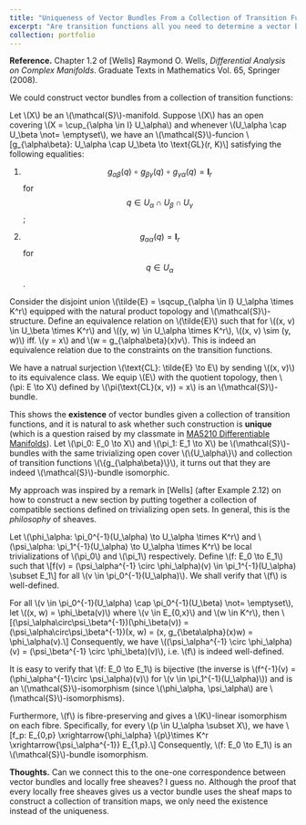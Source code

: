 ```yaml
---
title: "Uniqueness of Vector Bundles From a Collection of Transition Functions"
excerpt: "Are transition functions all you need to determine a vector bundle?<br/><img src='/images/bundle_transition_function.png'>"
collection: portfolio
---
```


**Reference.** Chapter 1.2 of [Wells] Raymond O. Wells, *Differential Analysis on Complex Manifolds*. Graduate Texts in Mathematics Vol. 65, Springer (2008).

We could construct vector bundles from a collection of transition functions:

Let \\(X\\) be an \\(\mathcal{S}\\)-manifold. Suppose \\(X\\) has an open covering \\(X = \cup_{\alpha \in I} U_\alpha\\) and whenever \\(U_\alpha \cap U_\beta \not= \emptyset\\), we have an \\(\mathcal{S}\\)-funcion
\\[g_{\alpha\beta}: U_\alpha \cap U_\beta \to \text{GL}(r, K)\\]
satisfying the following equalities: 

1. $$g_{\alpha\beta}(q) \circ g_{\beta\gamma}(q) \circ g_{\gamma\alpha}(q) = \mathbf{I}_r$$ for $$q \in U_\alpha \cap U_\beta \cap U_\gamma$$; 

2. $$g_{\alpha\alpha}(q) = \mathbf{I}_{r}$$ for $$q \in U_\alpha$$.

Consider the disjoint union \\(\tilde{E} = \sqcup_{\alpha \in I} U_\alpha \times K^r\\) equipped with the natural product topology and \\(\mathcal{S}\\)-structure. Define an equivalence relation on \\(\tilde{E}\\) such that for \\((x, v) \in U_\beta \times K^r\\) and \\((y, w) \in U_\alpha \times K^r\\), \\((x, v) \sim (y, w)\\) iff. \\(y = x\\) and \\(w = g_{\alpha\beta}(x)v\\). This is indeed an equivalence relation due to the constraints on the transition functions. 

We have a natrual surjection \\(\text{CL}: \tilde{E} \to E\\) by sending \\((x, v)\\) to its equivalence class. We equip \\(E\\) with the quotient topology, then \\(\pi: E \to X\\) defined by \\(\pi(\text{CL}(x, v)) = x\\) is an \\(\mathcal{S}\\)-bundle.

This shows the **existence** of vector bundles given a collection of transition functions, and it is natural to ask whether such construction is **unique** (which is a question raised by my classmate in [MA5210 Differentiable Manifolds](https://nusmods.com/courses/MA5210/differentiable-manifolds)). Let \\(\pi_0: E_0 \to X\\) and \\(\pi_1: E_1 \to X\\) be \\(\mathcal{S}\\)-bundles with the same trivializing open cover \\(\\{U_\alpha\\}\\) and collection of transition functions \\(\\{g_{\alpha\beta}\\}\\), it turns out that they are indeed \\(\mathcal{S}\\)-bundle isomorphic. 

My approach was inspired by a remark in [Wells] (after Example 2.12) on how to construct a new section by putting together a collection of compatible sections defined on trivializing open sets. In general, this is the *philosophy* of sheaves.

Let \\(\phi_\alpha: \pi_0^{-1}(U_\alpha) \to U_\alpha \times K^r\\) and \\(\psi_\alpha: \pi_1^{-1}(U_\alpha) \to U_\alpha \times K^r\\) be local trivializations of \\(\pi_0\\) and \\(\pi_1\\) respectively. Define \\(f: E_0 \to E_1\\) such that 
\\[f(v) = (\psi_\alpha^{-1} \circ \phi_\alpha)(v) \in \pi_1^{-1}(U_\alpha) \subset E_1\\]
for all \\(v \in \pi_0^{-1}(U_\alpha)\\). We shall verify that \\(f\\) is well-defined. 

For all \\(v \in \pi_0^{-1}(U_\alpha) \cap \pi_0^{-1}(U_\beta) \not= \emptyset\\), let \\((x, w) = \phi_\beta(v)\\) where \\(v \in E_{0,x}\\) and \\(w \in K^r\\), then
\\[(\psi_\alpha\circ\psi_\beta^{-1})(\phi_\beta(v)) = (\psi_\alpha\circ\psi_\beta^{-1})(x, w) = (x, g_{\beta\alpha}(x)w) = \phi_\alpha(v).\\] 
Consequently, we have \\((\psi_\alpha^{-1} \circ \phi_\alpha)(v) = (\psi_\beta^{-1} \circ \phi_\beta)(v)\\), i.e. \\(f\\) is indeed well-defined. 

It is easy to verify that \\(f: E_0 \to E_1\\) is bijective (the inverse is \\(f^{-1}(v) = (\phi_\alpha^{-1}\circ \psi_\alpha)(v)\\) for \\(v \in \pi_1^{-1}(U_\alpha)\\)) and is an \\(\mathcal{S}\\)-isomorphism (since \\(\phi_\alpha, \psi_\alpha\\) are \\(\mathcal{S}\\)-isomorphisms). 

Furthermore, \\(f\\) is fibre-preserving and gives a \\(K\\)-linear isomorphism on each fibre. Specifically, for every \\(p \in U_\alpha \subset X\\), we have 
\\[f_p: E_{0,p} \xrightarrow{\phi_\alpha} \\{p\\}\times K^r \xrightarrow{\psi_\alpha^{-1}} E_{1,p}.\\]
Consequently, \\(f: E_0 \to E_1\\) is an \\(\mathcal{S}\\)-bundle isomorphism.

**Thoughts.** Can we connect this to the one-one correspondence between vector bundles and locally free sheaves? I guess no. Although the proof that every locally free sheaves gives us a vector bundle uses the sheaf maps to construct a collection of transition maps, we only need the existence instead of the uniqueness. 